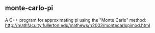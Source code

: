 ## monte-carlo-pi

A C++ program for approximating pi using the "Monte Carlo" method:
http://mathfaculty.fullerton.edu/mathews/n2003/montecarlopimod.html